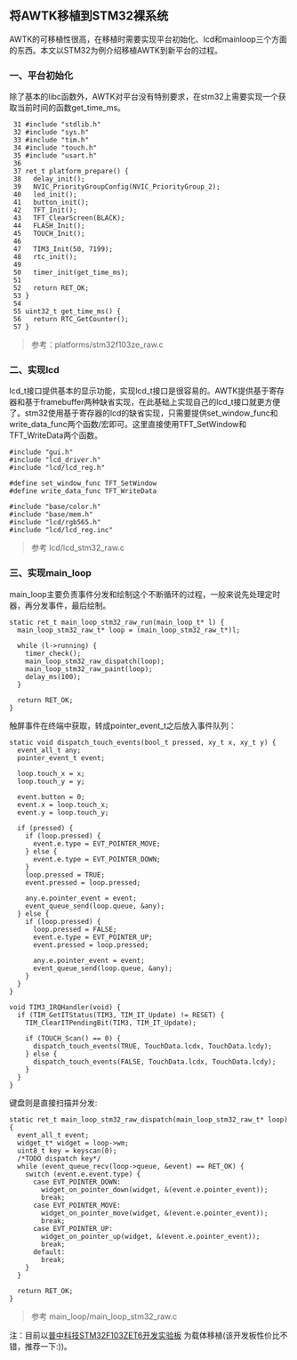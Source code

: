 ## 将AWTK移植到STM32裸系统

AWTK的可移植性很高，在移植时需要实现平台初始化、lcd和mainloop三个方面的东西。本文以STM32为例介绍移植AWTK到新平台的过程。

### 一、平台初始化

除了基本的libc函数外，AWTK对平台没有特别要求，在stm32上需要实现一个获取当前时间的函数get\_time\_ms。

```
 31 #include "stdlib.h"
 32 #include "sys.h"
 33 #include "tim.h"
 34 #include "touch.h"
 35 #include "usart.h"
 36 
 37 ret_t platform_prepare() {
 38   delay_init();
 39   NVIC_PriorityGroupConfig(NVIC_PriorityGroup_2);
 40   led_init();
 41   button_init();
 42   TFT_Init();
 43   TFT_ClearScreen(BLACK);
 44   FLASH_Init();
 45   TOUCH_Init();
 46 
 47   TIM3_Init(50, 7199);
 48   rtc_init();
 49   
 50   timer_init(get_time_ms);
 51   
 52   return RET_OK;
 53 }
 54 
 55 uint32_t get_time_ms() {
 56   return RTC_GetCounter();
 57 }
```

> 参考：platforms/stm32f103ze\_raw.c

### 二、实现lcd

lcd\_t接口提供基本的显示功能，实现lcd_t接口是很容易的。AWTK提供基于寄存器和基于framebuffer两种缺省实现，在此基础上实现自己的lcd\_t接口就更方便了。stm32使用基于寄存器的lcd的缺省实现，只需要提供set\_window\_func和write\_data\_func两个函数/宏即可。这里直接使用TFT\_SetWindow和TFT\_WriteData两个函数。

```
#include "gui.h"
#include "lcd_driver.h"
#include "lcd/lcd_reg.h"

#define set_window_func TFT_SetWindow
#define write_data_func TFT_WriteData

#include "base/color.h"
#include "base/mem.h"
#include "lcd/rgb565.h"
#include "lcd/lcd_reg.inc"
```
> 参考 lcd/lcd\_stm32\_raw.c

### 三、实现main\_loop

main\_loop主要负责事件分发和绘制这个不断循环的过程，一般来说先处理定时器，再分发事件，最后绘制。

```
static ret_t main_loop_stm32_raw_run(main_loop_t* l) {
  main_loop_stm32_raw_t* loop = (main_loop_stm32_raw_t*)l;

  while (l->running) {
    timer_check();
    main_loop_stm32_raw_dispatch(loop);
    main_loop_stm32_raw_paint(loop);
    delay_ms(100);
  }

  return RET_OK;
}
```

触屏事件在终端中获取，转成pointer\_event\_t之后放入事件队列：

```
static void dispatch_touch_events(bool_t pressed, xy_t x, xy_t y) {
  event_all_t any;
  pointer_event_t event;

  loop.touch_x = x;
  loop.touch_y = y;

  event.button = 0;
  event.x = loop.touch_x;
  event.y = loop.touch_y;

  if (pressed) {
    if (loop.pressed) {
      event.e.type = EVT_POINTER_MOVE;
    } else {
      event.e.type = EVT_POINTER_DOWN;
    }
    loop.pressed = TRUE;
    event.pressed = loop.pressed;

    any.e.pointer_event = event;
    event_queue_send(loop.queue, &any);
  } else {
    if (loop.pressed) {
      loop.pressed = FALSE;
      event.e.type = EVT_POINTER_UP;
      event.pressed = loop.pressed;

      any.e.pointer_event = event;
      event_queue_send(loop.queue, &any);
    }
  }
}

void TIM3_IRQHandler(void) {
  if (TIM_GetITStatus(TIM3, TIM_IT_Update) != RESET) {
    TIM_ClearITPendingBit(TIM3, TIM_IT_Update);

    if (TOUCH_Scan() == 0) {
      dispatch_touch_events(TRUE, TouchData.lcdx, TouchData.lcdy);
    } else {
      dispatch_touch_events(FALSE, TouchData.lcdx, TouchData.lcdy);
    }
  }
}
```

键盘则是直接扫描并分发:

```
static ret_t main_loop_stm32_raw_dispatch(main_loop_stm32_raw_t* loop) {
  event_all_t event;
  widget_t* widget = loop->wm;
  uint8_t key = keyscan(0);
  /*TODO dispatch key*/
  while (event_queue_recv(loop->queue, &event) == RET_OK) {
    switch (event.e.event.type) {
      case EVT_POINTER_DOWN:
        widget_on_pointer_down(widget, &(event.e.pointer_event));
        break;
      case EVT_POINTER_MOVE:
        widget_on_pointer_move(widget, &(event.e.pointer_event));
        break;
      case EVT_POINTER_UP:
        widget_on_pointer_up(widget, &(event.e.pointer_event));
        break;
      default:
        break;
    }
  }

  return RET_OK;
}
```

> 参考 main_loop/main\_loop\_stm32\_raw.c


注：目前以[普中科技STM32F103ZET6开发实验板](https://item.taobao.com/item.htm?spm=a230r.1.14.1.50a130e8TMKYMC&id=558855281660&ns=1&abbucket=5#detail) 为载体移植(该开发板性价比不错，推荐一下:))。

